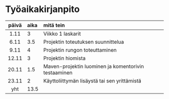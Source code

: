 
# Työaikakirjanpito

| päivä | aika | mitä tein  |
| :----:|:-----| :-----|
| 1.11  | 3    | Viikko 1 laskarit |
| 6.11  | 3.5  | Projektin toteutuksen suunnittelua |
| 9.11  | 4    | Projektin rungon toteuttaminen | 
| 12.11 | 3    | Projektin hiomista | 
| 20.11 | 1.5  | Maven-projektin luominen ja komentorivin testaaminen| 
| 23.11 | 2    | Käyttoliittymän lisäystä tai sen yrittämistä |
| yht   | 13.5 | | 
